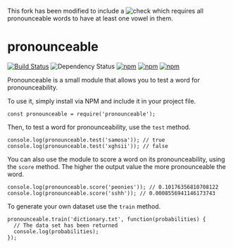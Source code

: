 This fork has been modified to include a ![check](https://github.com/danielkberry/pronounceable/commit/cd55de0e23c3dd5621fefc43052c4d07e3cac6f3#diff-9180527083ad702353498dbbb188b3c7) which requires all pronounceable words to have at least one vowel in them. 

# pronounceable

[![Build Status](https://travis-ci.org/lukem512/pronounceable.svg?branch=master)](https://travis-ci.org/lukem512/pronounceable) ![Dependency Status](https://david-dm.org/lukem512/pronounceable.svg) [![npm](https://img.shields.io/npm/l/pronounceable.svg)](https://www.npmjs.com/package/pronounceable) [![npm](https://img.shields.io/npm/v/pronounceable.svg)](https://www.npmjs.com/package/pronounceable) [![npm](https://img.shields.io/npm/dm/pronounceable.svg)](https://www.npmjs.com/package/pronounceable)

Pronounceable is a small module that allows you to test a word for pronounceability.

To use it, simply install via NPM and include it in your project file.

```
const pronounceable = require('pronounceable');
```

Then, to test a word for pronounceability, use the `test` method.

```
console.log(pronounceable.test('samosa')); // true
console.log(pronounceable.test('xghsii')); // false
```

You can also use the module to score a word on its pronounceability, using the `score` method. The higher the output value the more pronounceable the word.

```
console.log(pronounceable.score('peonies')); // 0.10176356810708122
console.log(pronounceable.score('sshh')); // 0.0008556941146173743
```

To generate your own dataset use the `train` method.

```
pronounceable.train('dictionary.txt', function(probabilities) {
  // The data set has been returned
  console.log(probabilities);
});
```

